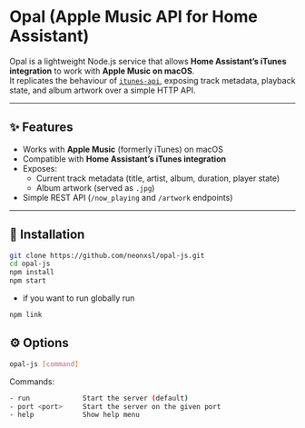 # Opal (Apple Music API for Home Assistant)

Opal is a lightweight Node.js service that allows **Home Assistant’s iTunes integration** to work with **Apple Music on macOS**.  
It replicates the behaviour of [`itunes-api`](https://github.com/maddox/itunes-api), exposing track metadata, playback state, and album artwork over a simple HTTP API.

---

## ✨ Features
- Works with **Apple Music** (formerly iTunes) on macOS  
- Compatible with **Home Assistant’s iTunes integration**  
- Exposes:
  - Current track metadata (title, artist, album, duration, player state)
  - Album artwork (served as `.jpg`)  
- Simple REST API (`/now_playing` and `/artwork` endpoints)  

---

## 🚀 Installation

```bash
git clone https://github.com/neonxsl/opal-js.git
cd opal-js
npm install
npm start
```
- if you want to run globally run
```bash
npm link
```

## ⚙️ Options
```bash
opal-js [command]
```
Commands:
```bash
- run             Start the server (default)
- port <port>     Start the server on the given port
- help            Show help menu
```
